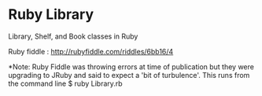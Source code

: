 Ruby Library
===========

Library, Shelf, and Book classes in Ruby

Ruby fiddle : http://rubyfiddle.com/riddles/6bb16/4

*Note: Ruby Fiddle was throwing errors at time of publication but they were upgrading to JRuby and said to expect a 'bit of turbulence'.  This runs from the command line $ ruby Library.rb

